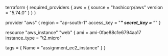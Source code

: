 terraform {
  required_providers {
    aws = {
      source = "hashicorp/aws"
      version = "5.74.0"
    }
  }
}

provider "aws" {
  region = "ap-south-1"
  access_key = "***"
  secret_key = "***"
}

resource "aws_instance" "web" {
  ami           = ami-0fae88c1e6794aa17
  instance_type = "t2.micro"

  tags = {
    Name = "assignment_ec2_instance"
  }
}